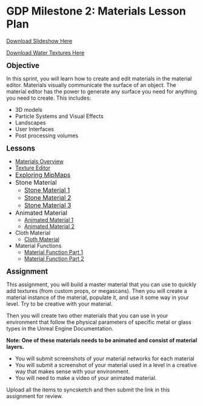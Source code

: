 # GDP Milestone 2: Materials Lesson Plan

<p><a class="inline_disabled" href="https://docs.google.com/presentation/d/1wCh86o5DFDlppDpbM0wS41Tg5781MtMx9q1cr-1Ef74/edit?usp=sharing" target="_blank">Download Slideshow Here</a></p>
<p><a class="instructure_file_link inline_disabled" title="Droplets.zip" href="https://vertexschool.instructure.com/courses/462/files/27733?verifier=wMhBvYb8oG13t2Qi2XKoE0Fmrl68ylsWFJ8EottG&amp;wrap=1" target="_blank" data-api-endpoint="https://vertexschool.instructure.com/api/v1/courses/462/files/27733" data-api-returntype="File">Download Water Textures Here</a></p>
<p><span style="font-size: 14pt;"><strong>Objective</strong></span></p>
<p>In this sprint, you will learn how to create and edit materials in the material editor. Materials visually communicate the surface of an object. The material editor has the power to generate any surface you need for anything you need to create. This includes:</p>
<ul>
<li>3D models</li>
<li>Particle Systems and Visual Effects</li>
<li>Landscapes</li>
<li>User Interfaces</li>
<li>Post processing volumes</li>
</ul>
<p><strong><span style="font-size: 14pt;">Lessons</span></strong></p>
<ul>
<li><a title="Materials Overview" href="https://vertexschool.instructure.com/courses/462/pages/materials-overview" data-api-endpoint="https://vertexschool.instructure.com/api/v1/courses/462/pages/materials-overview" data-api-returntype="Page">Materials Overview</a></li>
<li><a title="Texture Editor" href="https://vertexschool.instructure.com/courses/462/pages/texture-editor" data-api-endpoint="https://vertexschool.instructure.com/api/v1/courses/462/pages/texture-editor" data-api-returntype="Page">Texture Editor</a></li>
<li><a title="Exploring MIP Maps" href="https://vertexschool.instructure.com/courses/462/pages/exploring-mip-maps" data-api-endpoint="https://vertexschool.instructure.com/api/v1/courses/462/pages/exploring-mip-maps" data-api-returntype="Page"><span style="font-size: 12pt;">Exploring MipMaps</span></a></li>
<li><span style="font-size: 12pt;">Stone Material</span>
<ul>
<li><a title="Stone Material Part: 1" href="https://vertexschool.instructure.com/courses/462/pages/stone-material-part-1" data-api-endpoint="https://vertexschool.instructure.com/api/v1/courses/462/pages/stone-material-part-1" data-api-returntype="Page"><span style="font-size: 12pt;">Stone Material 1</span></a></li>
<li><a title="Stone Material Part: 2" href="https://vertexschool.instructure.com/courses/462/pages/stone-material-part-2" data-api-endpoint="https://vertexschool.instructure.com/api/v1/courses/462/pages/stone-material-part-2" data-api-returntype="Page"><span style="font-size: 12pt;">Stone Material 2</span></a></li>
<li><a title="Stone Material Part: 3" href="https://vertexschool.instructure.com/courses/462/pages/stone-material-part-3" data-api-endpoint="https://vertexschool.instructure.com/api/v1/courses/462/pages/stone-material-part-3" data-api-returntype="Page"><span style="font-size: 12pt;">Stone Material 3</span></a></li>
</ul>
</li>
<li><span style="font-size: 12pt;">Animated Material</span>
<ul>
<li><a title="Animated Material Part: 1" href="https://vertexschool.instructure.com/courses/462/pages/animated-material-part-1" data-api-endpoint="https://vertexschool.instructure.com/api/v1/courses/462/pages/animated-material-part-1" data-api-returntype="Page">Animated Material 1</a></li>
<li><a title="Animated Material Part: 2" href="https://vertexschool.instructure.com/courses/462/pages/animated-material-part-2" data-api-endpoint="https://vertexschool.instructure.com/api/v1/courses/462/pages/animated-material-part-2" data-api-returntype="Page">Animated Material 2</a></li>
</ul>
</li>
<li>Cloth Material
<ul>
<li><a title="Cloth Material" href="https://vertexschool.instructure.com/courses/462/pages/cloth-material" data-api-endpoint="https://vertexschool.instructure.com/api/v1/courses/462/pages/cloth-material" data-api-returntype="Page">Cloth Material</a></li>
</ul>
</li>
<li>Material Functions
<ul>
<li><a title="Material Function: Part 1" href="https://vertexschool.instructure.com/courses/462/pages/material-function-part-1" data-api-endpoint="https://vertexschool.instructure.com/api/v1/courses/462/pages/material-function-part-1" data-api-returntype="Page">Material Function Part 1</a></li>
<li><a title="Material Function: Part 2" href="https://vertexschool.instructure.com/courses/462/pages/material-function-part-2" data-api-endpoint="https://vertexschool.instructure.com/api/v1/courses/462/pages/material-function-part-2" data-api-returntype="Page">Material Function Part 2</a></li>
</ul>
</li>
</ul>
<p><span style="font-size: 14pt;"><strong>Assignment</strong></span></p>
<p>This assignment, you will build a master material that you can use to quickly add textures (from custom props, or megascans). Then you will create a material instance of the material, populate it, and use it some way in your level. Try to be creative with your material.&nbsp;</p>
<p>Then you will create two other materials that you can use in your environment that follow the physical parameters of specific metal or glass types in the Unreal Engine Documentation.</p>
<p><strong>Note: One of these materials needs to be animated and consist of material layers.</strong></p>
<ul>
<li>You will submit screenshots of your material networks for each material</li>
<li>You will submit a screenshot of your material used in a level in a creative way that makes sense with your environment.&nbsp;</li>
<li>You will need to make a video of your animated material.&nbsp;</li>
</ul>
<p>Upload all the items to syncsketch and then submit the link in this assignment for review.&nbsp;</p>